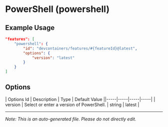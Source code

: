 
# PowerShell (powershell)



## Example Usage

```json
"features": [
    "powershell": {
        "id": "devcontainers/features/#{featureId}@latest",
        "options": {
            "version": "latest"
        }
    }
]
```

## Options

| Options Id | Description | Type | Default Value ||-----|-----|-----|-----|
| version | Select or enter a version of PowerShell. | string | latest |

---

_Note: This is an auto-generated file. Please do not directly edit._
